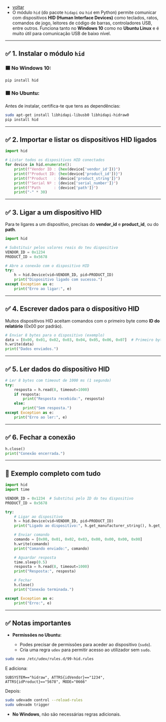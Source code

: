 - [voltar](https://github.com/0joseDark/modules/blob/main/README.md)
- O módulo `hid` (do pacote `hidapi` ou `hid` em Python) permite comunicar com dispositivos **HID (Human Interface Devices)** como teclados, ratos, comandos de jogo, leitores de código de barras, controladores USB, entre outros. Funciona tanto no **Windows 10** como no **Ubuntu Linux** e é muito útil para comunicação USB de baixo nível.

---

## ✅ 1. Instalar o módulo `hid`

### 🟦 No Windows 10:

```bash
pip install hid
```

### 🟪 No Ubuntu:

Antes de instalar, certifica-te que tens as dependências:

```bash
sudo apt-get install libhidapi-libusb0 libhidapi-hidraw0
pip install hid
```

---

## ✅ 2. Importar e listar os dispositivos HID ligados

```python
import hid

# Listar todos os dispositivos HID conectados
for device in hid.enumerate():
    print(f"Vendor ID : {hex(device['vendor_id'])}")
    print(f"Product ID: {hex(device['product_id'])}")
    print(f"Product   : {device['product_string']}")
    print(f"Serial Nº : {device['serial_number']}")
    print(f"Path      : {device['path']}")
    print("-" * 30)
```

---

## ✅ 3. Ligar a um dispositivo HID

Para te ligares a um dispositivo, precisas do **vendor\_id** e **product\_id**, ou do **path**.

```python
import hid

# Substituir pelos valores reais do teu dispositivo
VENDOR_ID = 0x1234
PRODUCT_ID = 0x5678

# Abre a conexão com o dispositivo HID
try:
    h = hid.Device(vid=VENDOR_ID, pid=PRODUCT_ID)
    print("Dispositivo ligado com sucesso.")
except Exception as e:
    print("Erro ao ligar:", e)
```

---

## ✅ 4. Escrever dados para o dispositivo HID

Muitos dispositivos HID aceitam comandos com o primeiro byte como **ID do relatório** (0x00 por padrão).

```python
# Enviar 8 bytes para o dispositivo (exemplo)
data = [0x00, 0x01, 0x02, 0x03, 0x04, 0x05, 0x06, 0x07]  # Primeiro byte é Report ID (0x00)
h.write(data)
print("Dados enviados.")
```

---

## ✅ 5. Ler dados do dispositivo HID

```python
# Ler 8 bytes com timeout de 1000 ms (1 segundo)
try:
    resposta = h.read(8, timeout=1000)
    if resposta:
        print("Resposta recebida:", resposta)
    else:
        print("Sem resposta.")
except Exception as e:
    print("Erro ao ler:", e)
```

---

## ✅ 6. Fechar a conexão

```python
h.close()
print("Conexão encerrada.")
```

---

## 🔁 Exemplo completo com tudo

```python
import hid
import time

VENDOR_ID = 0x1234  # Substitui pelo ID do teu dispositivo
PRODUCT_ID = 0x5678

try:
    # Ligar ao dispositivo
    h = hid.Device(vid=VENDOR_ID, pid=PRODUCT_ID)
    print("Ligado ao dispositivo:", h.get_manufacturer_string(), h.get_product_string())

    # Enviar comando
    comando = [0x00, 0x01, 0x02, 0x03, 0x00, 0x00, 0x00, 0x00]
    h.write(comando)
    print("Comando enviado:", comando)

    # Aguardar resposta
    time.sleep(0.5)
    resposta = h.read(8, timeout=1000)
    print("Resposta:", resposta)

    # Fechar
    h.close()
    print("Conexão terminada.")

except Exception as e:
    print("Erro:", e)
```

---

## ✅ Notas importantes

* **Permissões no Ubuntu**:

  * Podes precisar de permissões para aceder ao dispositivo (`sudo`).
  * Cria uma regra `udev` para permitir acesso ao utilizador sem `sudo`.

```bash
sudo nano /etc/udev/rules.d/99-hid.rules
```

E adiciona:

```
SUBSYSTEM=="hidraw", ATTRS{idVendor}=="1234", ATTRS{idProduct}=="5678", MODE="0666"
```

Depois:

```bash
sudo udevadm control --reload-rules
sudo udevadm trigger
```

* **No Windows**, não são necessárias regras adicionais.
